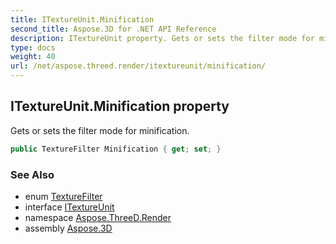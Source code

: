 ```yaml
---
title: ITextureUnit.Minification
second_title: Aspose.3D for .NET API Reference
description: ITextureUnit property. Gets or sets the filter mode for minification
type: docs
weight: 40
url: /net/aspose.threed.render/itextureunit/minification/
---
```

## ITextureUnit.Minification property

Gets or sets the filter mode for minification.

```csharp
public TextureFilter Minification { get; set; }
```

### See Also

* enum [TextureFilter](../../../aspose.threed.shading/texturefilter/)
* interface [ITextureUnit](../)
* namespace [Aspose.ThreeD.Render](../../itextureunit/)
* assembly [Aspose.3D](../../../)


